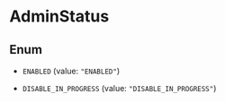

# AdminStatus

## Enum


* `ENABLED` (value: `"ENABLED"`)

* `DISABLE_IN_PROGRESS` (value: `"DISABLE_IN_PROGRESS"`)



